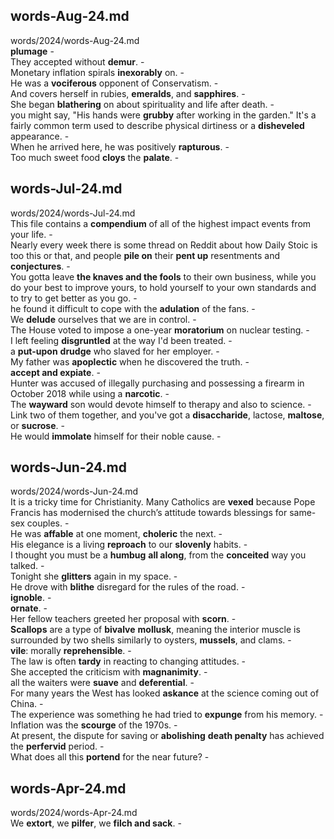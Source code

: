 ## words-Aug-24.md ##  
words/2024/words-Aug-24.md  
**plumage** -  
They accepted without **demur**. -  
Monetary inflation spirals **inexorably** on. -  
He was a **vociferous** opponent of Conservatism. -  
And covers herself in rubies, **emeralds**, and **sapphires**. -  
She began **blathering** on about spirituality and life after death. -  
you might say, "His hands were **grubby** after working in the garden." It's a fairly common term used to describe physical dirtiness or a **disheveled** appearance. -  
When he arrived here, he was positively **rapturous**. -  
Too much sweet food **cloys** the **palate**. -  

## words-Jul-24.md ##  
words/2024/words-Jul-24.md  
This file contains a **compendium** of all of the highest impact events from your life. -  
Nearly every week there is some thread on Reddit about how Daily Stoic is too this or that, and people **pile on** their **pent up** resentments and **conjectures**. -  
You gotta leave **the knaves and the fools** to their own business, while you do your best to improve yours, to hold yourself to your own standards and to try to get better as you go. -  
he found it difficult to cope with the **adulation** of the fans. -  
We **delude** ourselves that we are in control. -  
The House voted to impose a one-year **moratorium** on nuclear testing. -  
I left feeling **disgruntled** at the way I'd been treated. -  
a **put-upon** **drudge** who slaved for her employer. -  
My father was **apoplectic** when he discovered the truth. -  
**accept and expiate**. -  
Hunter was accused of illegally purchasing and possessing a firearm in October 2018 while using a **narcotic**. -  
The **wayward** son would devote himself to therapy and also to science. -  
Link two of them together, and you've got a **disaccharide**, lactose, **maltose**, or **sucrose**. -  
He would **immolate** himself for their noble cause. -  

## words-Jun-24.md ##  
words/2024/words-Jun-24.md  
It is a tricky time for Christianity. Many Catholics are **vexed** because Pope Francis has modernised the church’s attitude towards blessings for same-sex couples. -  
He was **affable** at one moment, **choleric** the next. -  
His elegance is a living **reproach** to our **slovenly** habits. -  
I thought you must be a **humbug** **all along**, from the **conceited** way you talked. -  
Tonight she **glitters** again in my space. -  
He drove with **blithe** disregard for the rules of the road. -  
**ignoble**. -  
**ornate**. -  
Her fellow teachers greeted her proposal with **scorn**. -  
**Scallops** are a type of **bivalve** **mollusk**, meaning the interior muscle is surrounded by two shells similarly to oysters, **mussels**, and clams. -  
**vile**: morally **reprehensible**. -  
The law is often **tardy** in reacting to changing attitudes. -  
She accepted the criticism with **magnanimity**. -  
all the waiters were **suave** and **deferential**. -  
For many years the West has looked **askance** at the science coming out of China. -  
The experience was something he had tried to **expunge** from his memory. -  
Inflation was the **scourge** of the 1970s. -  
At present, the dispute for saving or **abolishing** **death penalty** has achieved the **perfervid** period. -  
What does all this **portend** for the near future?  -  

## words-Apr-24.md ##  
words/2024/words-Apr-24.md  
We **extort**, we **pilfer**, we **filch and sack**. -  
